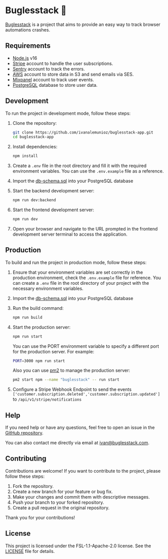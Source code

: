 # Buglesstack 🐛

[Buglesstack](https://buglesstack.com/) is a project that aims to provide an easy way to track browser automations crashes.

## Requirements

- [Node.js](https://nodejs.org/) v16
- [Stripe](https://stripe.com/) account to handle the user subscriptions.
- [Sentry](https://sentry.io/) account to track the errors.
- [AWS](https://aws.amazon.com/) account to store data in S3 and send emails via SES.
- [Mixpanel](https://mixpanel.com/) account to track user events.
- [PostgreSQL](https://www.postgresql.org/) database to store user data.

## Development
To run the project in development mode, follow these steps:

1. Clone the repository:
   ```bash
   git clone https://github.com/ivanalemunioz/buglesstack-app.git
   cd buglesstack-app
   ```
2. Install dependencies:
   ```bash
   npm install
   ```
3. Create a `.env` file in the root directory and fill it with the required environment variables. You can use the `.env.example` file as a reference.

4. Import the [db-schema.sql](/db-schema.sql) into your PostgreSQL database

5. Start the backend development server:
   ```bash
   npm run dev:backend
   ```

6. Start the frontend development server:
   ```bash
   npm run dev
   ```

7. Open your browser and navigate to the URL prompted in the frontend development server terminal to access the application.


## Production

To build and run the project in production mode, follow these steps:

1. Ensure that your environment variables are set correctly in the production environment, check the `.env.example` file for reference. You can create a `.env` file in the root directory of your project with the necessary environment variables.

2. Import the [db-schema.sql](/db-schema.sql) into your PostgreSQL database

3. Run the build command:
   ```bash
   npm run build
   ```
4. Start the production server:
   ```bash
   npm run start
   ```

    You can use the PORT environment variable to specify a different port for the production server. For example:
    ```bash
    PORT=3000 npm run start
    ```

    Also you can use [pm2](https://pm2.keymetrics.io/) to manage the production server:
    ```bash
    pm2 start npm --name "buglesstack" -- run start
    ```

5. Configure a Stripe Webhook Endpoint to send the events `['customer.subscription.deleted','customer.subscription.updated']` to `/api/v1/stripe/notifications` 

## Help
If you need help or have any questions, feel free to open an issue in the [GitHub repository](https://github.com/ivanalemunioz/buglesstack-app/issues).

You can also contact me directly via email at [ivan@buglesstack.com](mailto:ivan@buglesstack.com).

## Contributing
Contributions are welcome! If you want to contribute to the project, please follow these steps:

1. Fork the repository.
2. Create a new branch for your feature or bug fix.
3. Make your changes and commit them with descriptive messages.
4. Push your branch to your forked repository.
5. Create a pull request in the original repository.

Thank you for your contributions!

## License
This project is licensed under the FSL-1.1-Apache-2.0 license. See the [LICENSE](LICENSE.md) file for details.
